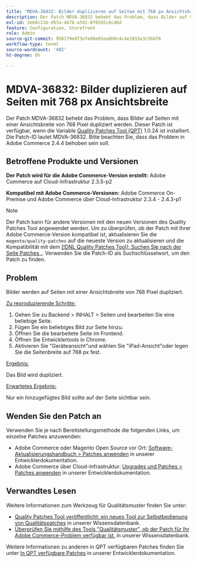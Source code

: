 ```yaml
---
title: "MDVA-36832: Bilder duplizieren auf Seiten mit 768 px Ansichtsbreite"
description: Der Patch MDVA-36832 behebt das Problem, dass Bilder auf Seiten mit einer Ansichtsbreite von 768 Pixel dupliziert werden. Dieser Patch ist verfügbar, wenn das [Quality Patches Tool (QPT)](/help/announcements/adobe-commerce-announcements/magento-quality-patches-released-new-tool-to-self-serve-quality-patches.md) 1.0.24 installiert ist. Die Patch-ID lautet MDVA-36832. Bitte beachten Sie, dass das Problem in Adobe Commerce 2.4.4 behoben sein soll.
exl-id: 3eb0c11b-d93a-4676-afd1-8f6592c6cd6d
feature: Configuration, Storefront
role: Admin
source-git-commit: 958179e0f3efe08e65ea8b0c4c4e1015e3c5bb76
workflow-type: tm+mt
source-wordcount: '402'
ht-degree: 0%

---
```


# MDVA-36832: Bilder duplizieren auf Seiten mit 768 px Ansichtsbreite

Der Patch MDVA-36832 behebt das Problem, dass Bilder auf Seiten mit einer Ansichtsbreite von 768 Pixel dupliziert werden. Dieser Patch ist verfügbar, wenn die Variable [Quality Patches Tool (QPT)](/help/announcements/adobe-commerce-announcements/magento-quality-patches-released-new-tool-to-self-serve-quality-patches.md) 1.0.24 ist installiert. Die Patch-ID lautet MDVA-36832. Bitte beachten Sie, dass das Problem in Adobe Commerce 2.4.4 behoben sein soll.

## Betroffene Produkte und Versionen

**Der Patch wird für die Adobe Commerce-Version erstellt:** Adobe Commerce auf Cloud-Infrastruktur 2.3.5-p2

**Kompatibel mit Adobe Commerce-Versionen:** Adobe Commerce On-Premise und Adobe Commerce über Cloud-Infrastruktur 2.3.4 - 2.4.3-p1

>[!NOTE]
>
>Der Patch kann für andere Versionen mit den neuen Versionen des Quality Patches Tool angewendet werden. Um zu überprüfen, ob der Patch mit Ihrer Adobe Commerce-Version kompatibel ist, aktualisieren Sie die `magento/quality-patches` auf die neueste Version zu aktualisieren und die Kompatibilität mit dem [[!DNL Quality Patches Tool]: Suchen Sie nach der Seite Patches .](https://devdocs.magento.com/quality-patches/tool.html#patch-grid). Verwenden Sie die Patch-ID als Suchschlüsselwort, um den Patch zu finden.

## Problem

Bilder werden auf Seiten mit einer Ansichtsbreite von 768 Pixel dupliziert.

<u>Zu reproduzierende Schritte:</u>

1. Gehen Sie zu Backend > INHALT > Seiten und bearbeiten Sie eine beliebige Seite.
1. Fügen Sie ein beliebiges Bild zur Seite hinzu.
1. Öffnen Sie die bearbeitete Seite im Frontend.
1. Öffnen Sie Entwicklertools in Chrome.
1. Aktivieren Sie &quot;Geräteansicht&quot;und wählen Sie &quot;iPad-Ansicht&quot;oder legen Sie die Seitenbreite auf 768 px fest.

<u>Ergebnis:</u>

Das Bild wird dupliziert.

<u>Erwartetes Ergebnis:</u>

Nur ein hinzugefügtes Bild sollte auf der Seite sichtbar sein.

## Wenden Sie den Patch an

Verwenden Sie je nach Bereitstellungsmethode die folgenden Links, um einzelne Patches anzuwenden:

* Adobe Commerce oder Magento Open Source vor Ort: [Software-Aktualisierungshandbuch > Patches anwenden](https://devdocs.magento.com/guides/v2.4/comp-mgr/patching/mqp.html) in unserer Entwicklerdokumentation.
* Adobe Commerce über Cloud-Infrastruktur: [Upgrades und Patches > Patches anwenden](https://devdocs.magento.com/cloud/project/project-patch.html) in unserer Entwicklerdokumentation.

## Verwandtes Lesen

Weitere Informationen zum Werkzeug für Qualitätsmuster finden Sie unter:

* [Quality Patches Tool veröffentlicht: ein neues Tool zur Selbstbedienung von Qualitätspatches](/help/announcements/adobe-commerce-announcements/magento-quality-patches-released-new-tool-to-self-serve-quality-patches.md) in unserer Wissensdatenbank.
* [Überprüfen Sie mithilfe des Tools &quot;Qualitätsmuster&quot;, ob der Patch für Ihr Adobe Commerce-Problem verfügbar ist.](/help/support-tools/patches-available-in-qpt-tool/check-patch-for-magento-issue-with-magento-quality-patches.md) in unserer Wissensdatenbank.

Weitere Informationen zu anderen in QPT verfügbaren Patches finden Sie unter [In QPT verfügbare Patches](https://devdocs.magento.com/quality-patches/tool.html#patch-grid) in unserer Entwicklerdokumentation.
